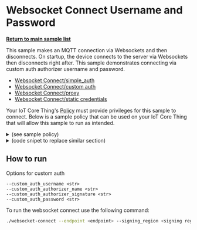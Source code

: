 # Websocket Connect Username and Password

[**Return to main sample list**](../../README.md)

This sample makes an MQTT connection via Websockets and then disconnects.
On startup, the device connects to the server via Websockets then disconnects right after.
This sample demonstrates connecting via custom auth authorizer username  and
password.

* [Websocket Connect/simple_auth](./README.md)
* [Websocket Connect/custom auth](./README_custom_auth.md)
* [Websocket Connect/proxy](./README_proxy.md)
* [Websocket Connect/static credentials](./README_static_credentials.md)

Your IoT Core Thing's [Policy](https://docs.aws.amazon.com/iot/latest/developerguide/iot-policies.html) must provide privileges for this sample to connect. Below is a sample policy that can be used on your IoT Core Thing that will allow this sample to run as intended.

<details>
<summary>(see sample policy)</summary>
<pre>
{
  "Version": "2012-10-17",
  "Statement": [
    {
      "Effect": "Allow",
      "Action": [
        "iot:Connect"
      ],
      "Resource": [
        "arn:aws:iot:<b>region</b>:<b>account</b>:client/test-*"
      ]
    }
  ]
}
</pre>

Replace with the following with the data from your AWS account:
* `<region>`: The AWS IoT Core region where you created your AWS IoT Core thing you wish to use with this sample. For example `us-east-1`.
* `<account>`: Your AWS IoT Core account ID. This is the set of numbers in the top right next to your AWS account name when using the AWS IoT Core website.

Note that in a real application, you may want to avoid the use of wildcards in your ClientID or use them selectively. Please follow best practices when working with AWS on production applications using the SDK. Also, for the purposes of this sample, please make sure your policy allows a client ID of `test-*` to connect or use `--client_id <client ID here>` to send the client ID your policy supports.

For this sample, using Websockets will attempt to connect using  username and password.

</details>

<details>
<summary> (code snipet to replace similar section)</summary>
<pre language="c++"> <code>
void connection_setup(int argc, char *argv[], ApiHandle &apiHandle, Utils::cmdData &cmdData,
    Aws::Iot::MqttClientConnectionConfigBuilder &clientConfigBuilder)
{
    cmdData = Utils::parseSampleInputCustomAuthorizerConnect(argc, argv, &apiHandle);

    // Create the MQTT builder and populate it with data from cmdData.
    Aws::Crt::Auth::CredentialsProviderChainDefaultConfig defaultConfig;
    std::shared_ptr<Aws::Crt::Auth::ICredentialsProvider> provider =
        Aws::Crt::Auth::CredentialsProvider::CreateCredentialsProviderChainDefault(defaultConfig);
    Aws::Iot::WebsocketConfig websocketConfig((cmdData.input_signingRegion), provider);

    clientConfigBuilder = Aws::Iot::MqttClientConnectionConfigBuilder(websocketConfig);
    clientConfigBuilder.WithEndpoint((cmdData.input_endpoint));
    clientConfigBuilder.WithCustomAuthorizer(
        (cmdData.input_customAuthUsername),
        (cmdData.input_customAuthorizerName),
        (cmdData.input_customAuthorizerSignature),
        (cmdData.input_customAuthPassword));
}
</code>
</pre>
</details>

## How to run
Options for custom auth
```
--custom_auth_username <str>
--custom_auth_authorizer_name <str>
--custom_auth_authorizer_signature <str>
--custom_auth_password <str>
```

To run the websocket connect use the following command:

``` sh
./websocket-connect --endpoint <endpoint> --signing_region <signing region>
```

